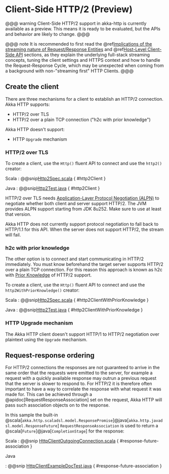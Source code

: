 # Client-Side HTTP/2 (Preview)

@@@ warning
Client-Side HTTP/2 support in akka-http is currently available as a preview.
This means it is ready to be evaluated, but the APIs and behavior are likely to change.
@@@

@@@ note
It is recommended to first read the @ref[Implications of the streaming nature of Request/Response Entities](../implications-of-streaming-http-entity.md) 
and @ref[Host-Level Client-Side API](./host-level.md) sections, as they explain the underlying full-stack streaming 
concepts, tuning the client settings and HTTPS context and how to handle the Request-Response Cycle, which may be 
unexpected when coming from a background with non-"streaming first" HTTP Clients.
@@@

## Create the client 

There are three mechanisms for a client to establish an HTTP/2 connection. Akka HTTP supports:

 - HTTP/2 over TLS 
 - HTTP/2 over a plain TCP connection ("h2c with prior knowledge")

Akka HTTP doesn't support:

 - HTTP `Upgrade` mechanism

### HTTP/2 over TLS

To create a client, use the `Http()` fluent API to connect and use the `http2()` creator:

Scala
:   @@snip[Http2Spec.scala](/docs/src/test/scala/docs/http/scaladsl/Http2Spec.scala) { #http2Client }

Java
:   @@snip[Http2Test.java](/docs/src/test/java/docs/http/javadsl/Http2Test.java) { #http2Client }

HTTP/2 over TLS needs [Application-Layer Protocol Negotiation (ALPN)](https://en.wikipedia.org/wiki/Application-Layer_Protocol_Negotiation)
to negotiate whether both client and server support HTTP/2. The JVM provides ALPN support starting from JDK 8u252.
Make sure to use at least that version.

Akka HTTP does not currently support protocol negotiation to fall back to HTTP/1.1 for this API. When the server does not support HTTP/2, the stream will fail.
### h2c with prior knowledge

The other option is to connect and start communicating in HTTP/2 immediately. You must know beforehand the target server
supports HTTP/2 over a plain TCP connection. For this reason this approach is known as h2c with
[Prior Knowledge](https://httpwg.org/specs/rfc7540.html#known-http) of HTTP/2 support.

To create a client, use the `Http()` fluent API to connect and use the `http2WithPriorKnowledge()` creator:

Scala
:   @@snip[Http2Spec.scala](/docs/src/test/scala/docs/http/scaladsl/Http2Spec.scala) { #http2ClientWithPriorKnowledge }

Java
:   @@snip[Http2Test.java](/docs/src/test/java/docs/http/javadsl/Http2Test.java) { #http2ClientWithPriorKnowledge }

### HTTP Upgrade mechanism

The Akka HTTP client doesn't support HTTP/1 to HTTP/2 negotiation over plaintext using the `Upgrade` mechanism.

## Request-response ordering

For HTTP/2 connections the responses are not guaranteed to arrive in the same order that the requests were emitted to
the server, for example a request with a quickly available response may outrun a previous request that the server is
slower to respond to. For HTTP/2 it is therefore often important to have a way to correlate the response with what request
it was made for. This can be achieved through a @apidoc[RequestResponseAssociation] set on the request, Akka HTTP will pass
such association objects on to the response.

In this sample the built-in @scala[`akka.http.scaladsl.model.ResponsePromise`]@java[`akka.http.javadsl.model.ResponseFuture`] `RequestResponseAssociation`  is used to return
a @scala[`Future`]@java[`CompletionStage`] for the response:

Scala
:  @@snip [HttpClientOutgoingConnection.scala](/docs/src/test/scala/docs/http/scaladsl/Http2ClientApp.scala) { #response-future-association }

Java

:  @@snip [HttpClientExampleDocTest.java](/docs/src/test/java/docs/http/javadsl/Http2ClientApp.java) { #response-future-association }
